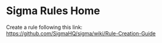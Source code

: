 # Sigma Rules Home
Create a rule following this link:
https://github.com/SigmaHQ/sigma/wiki/Rule-Creation-Guide
